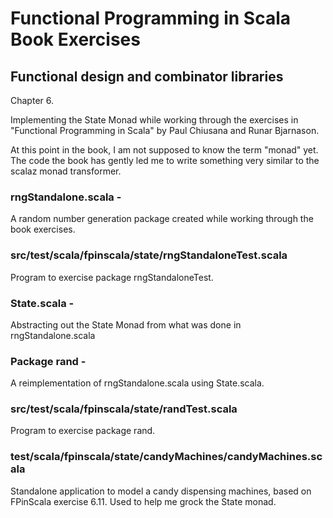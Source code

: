 # Functional Programming in Scala Book Exercises

## Functional design and combinator libraries

Chapter 6.

Implementing the State Monad while working through the
exercises in  "Functional Programming in Scala" by Paul
Chiusana and Runar Bjarnason.

At this point in the book, I am not supposed to know the 
term "monad" yet.  The code the book has gently led me
to write something very similar to the scalaz monad transformer.

### rngStandalone.scala -
A random number generation package created
while working through the book exercises.
### src/test/scala/fpinscala/state/rngStandaloneTest.scala
Program to exercise package rngStandaloneTest.
### State.scala -
Abstracting out the State Monad from what
was done in rngStandalone.scala
### Package rand -
A reimplementation of rngStandalone.scala using State.scala. 
### src/test/scala/fpinscala/state/randTest.scala
Program to exercise package rand.
### test/scala/fpinscala/state/candyMachines/candyMachines.scala
Standalone application to model a candy dispensing machines, 
based on FPinScala exercise 6.11.  Used to help me grock the 
State monad.
